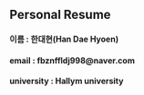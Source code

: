 ## Personal Resume
<h4> 이름 : 한대현(Han Dae Hyoen) </h4>
<h4> email : fbznffldj998@naver.com </h4>
<h4> university : Hallym university </h4>
